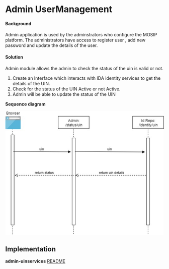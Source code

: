 # Admin UserManagement

#### Background

Admin application is used by the adminstrators who configure the MOSIP platform. The administrators have access to register user , add new password
and update the details of the user.

#### Solution

Admin module allows the admin to check the status of the uin is valid or not.

1) Create an Interface which interacts with IDA identity services to get the details of the UIN.
2) Check for the status of the UIN Active or not Active.
3) Admin will be able to update the status of the UIN


**Sequence diagram**


![Sequence Diagram](_images/admin-uinservices.jpg)


## Implementation


**admin-uinservices** [README](../../../admin/admin-uinservices/README.md)

